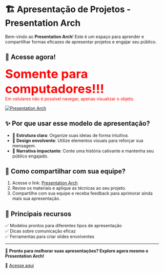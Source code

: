 # 🏗️ **Apresentação de Projetos - Presentation Arch**

Bem-vindo ao **Presentation Arch**! Este é um espaço para aprender e compartilhar formas eficazes de apresentar projetos e engajar seu público.

## 🔗 **Acesse agora!**
<span style="color: red; font-size: 40px;"><strong>Somente para computadores!!!</strong></span>  
<span style="color: red; font-size: 14px;">Em celulares não é possível navegar, apenas visualizar o objeto.</span>  

[![Presentation Arch](https://img.shields.io/badge/Acesse%20o%20site-Aqui-blue)](https://lima345.github.io/presentation-ARCH-Home/)

## ✨ **Por que usar esse modelo de apresentação?**
- 🧩 **Estrutura clara**: Organize suas ideias de forma intuitiva.
- 🎨 **Design envolvente**: Utilize elementos visuais para reforçar sua mensagem.
- 🎤 **Narrativa impactante**: Conte uma história cativante e mantenha seu público engajado.

## 📢 **Como compartilhar com sua equipe?**
1. Acesse o link: [Presentation Arch](https://lima345.github.io/presentation-ARCH-Home/)
2. Revise os materiais e aplique as técnicas ao seu projeto.
3. Compartilhe com sua equipe e receba feedback para aprimorar ainda mais sua apresentação.

## 🎯 **Principais recursos**
✅ Modelos prontos para diferentes tipos de apresentação  
✅ Dicas sobre comunicação eficaz  
✅ Ferramentas para criar slides envolventes  

---

🚀 **Pronto para melhorar suas apresentações? Explore agora mesmo o Presentation Arch!**  

📌 [Acesse aqui](https://lima345.github.io/presentation-ARCH-Home/)
